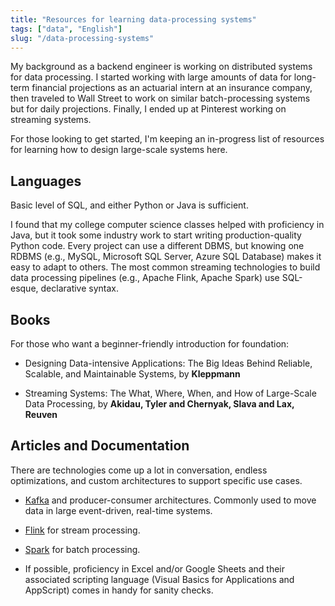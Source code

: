 ```yaml
---
title: "Resources for learning data-processing systems"
tags: ["data", "English"]
slug: "/data-processing-systems"
---
```


My background as a backend engineer is working on distributed systems for data processing. I started working with large amounts of data for long-term financial projections as an actuarial intern at an insurance company, then traveled to Wall Street to work on similar batch-processing systems but for daily projections. Finally, I ended up at Pinterest working on streaming systems.

For those looking to get started, I'm keeping an in-progress list of resources for learning how to design large-scale systems here.

## Languages

Basic level of SQL, and either Python or Java is sufficient.

I found that my college computer science classes helped with proficiency in Java, but it took some industry work to start writing production-quality Python code. Every project can use a different DBMS, but knowing one RDBMS (e.g., MySQL, Microsoft SQL Server, Azure SQL Database) makes it easy to adapt to others. The most common streaming technologies to build data processing pipelines (e.g., Apache Flink, Apache Spark) use SQL-esque, declarative syntax.

## Books

For those who want a beginner-friendly introduction for foundation:

- Designing Data-intensive Applications: The Big Ideas Behind Reliable, Scalable, and Maintainable Systems, by **Kleppmann**

- Streaming Systems: The What, Where, When, and How of Large-Scale Data Processing, by **Akidau, Tyler and Chernyak, Slava and Lax, Reuven**

## Articles and Documentation

There are technologies come up a lot in conversation, endless optimizations, and custom architectures to support specific use cases.

- [Kafka](https://medium.com/@akmuthumala/introduction-to-apache-kafka-a-hands-on-guide-with-docker-bc65ae1009e5) and producer-consumer architectures. Commonly used to move data in large event-driven, real-time systems.

- [Flink](https://flink.apache.org/) for stream processing.

- [Spark](https://spark.apache.org/) for batch processing.

- If possible, proficiency in Excel and/or Google Sheets and their associated scripting language (Visual Basics for Applications and AppScript) comes in handy for sanity checks.